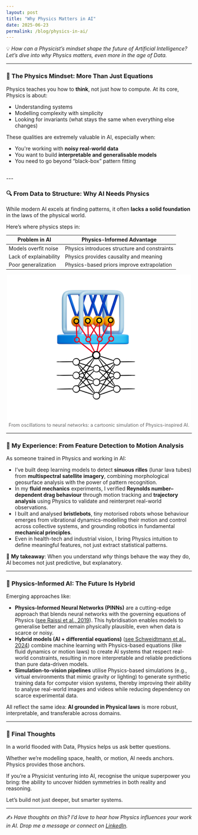 ```yaml
---
layout: post
title: "Why Physics Matters in AI"
date: 2025-06-23
permalink: /blog/physics-in-ai/
---
```


💡 *How can a Physicist’s mindset shape the future of Artificial Intelligence? Let’s dive into why Physics matters, even more in the age of Data.*

---

### 🧠 The Physics Mindset: More Than Just Equations

Physics teaches you how to **think**, not just how to compute. At its core, Physics is about:
- Understanding systems
- Modelling complexity with simplicity
- Looking for invariants (what stays the same when everything else changes)

These qualities are extremely valuable in AI, especially when:
- You're working with **noisy real-world data**
- You want to build **interpretable and generalisable models**
- You need to go beyond “black-box” pattern fitting

<div style="margin-top: 30px;"></div>
---

### 🔍 From Data to Structure: Why AI Needs Physics

While modern AI excels at finding patterns, it often **lacks a solid foundation** in the laws of the physical world.

Here’s where physics steps in:

| Problem in AI | Physics-Informed Advantage |
|---------------|----------------------------|
| Models overfit noise | Physics introduces structure and constraints |
| Lack of explainability | Physics provides causality and meaning |
| Poor generalization | Physics-based priors improve extrapolation |

<figure style="margin: 0 auto; text-align: center; max-width: 100%;">
  <img src="/assets/images/physics-in-ai.png" 
       alt="Pendulum Oscillation to Neural Network" 
       width="500" style="display: block; margin: 0 auto;"/>
  <figcaption style="font-size: 0.9em; color: #666;">From oscillations to neural networks: a cartoonic simulation of Physics-inspired AI.</figcaption>
</figure>

---

### 💼 My Experience: From Feature Detection to Motion Analysis

As someone trained in Physics and working in AI:

- I’ve built deep learning models to detect **sinuous rilles** (lunar lava tubes) from **multispectral satellite imagery**, combining morphological geosurface analysis with the power of pattern recognition.
- In my **fluid mechanics** experiments, I verified **Reynolds number–dependent drag behaviour** through motion tracking and **trajectory analysis** using Physics to validate and reinterpret real-world observations. 
- I built and analysed **bristlebots**, tiny motorised robots whose behaviour emerges from vibrational dynamics-modelling their motion and control across collective systems, and grounding robotics in fundamental **mechanical principles**.
- Even in health-tech and industrial vision, I bring Physics intuition to define meaningful features, not just extract statistical patterns.

🧮 **My takeaway**: When you understand *why* things behave the way they do, AI becomes not just predictive, but explanatory.

---

### 🧩 Physics-Informed AI: The Future Is Hybrid

Emerging approaches like:
- **Physics-Informed Neural Networks (PINNs)** are a cutting-edge approach that blends neural networks with the governing equations of Physics ([see Raissi et al., 2019](https://www.sciencedirect.com/science/article/pii/S0021999118307125)). This hybridisation enables models to generalise better and remain physically plausible, even when data is scarce or noisy.
- **Hybrid models (AI + differential equations)** ([see Schweidtmann et al., 2024](https://www.sciencedirect.com/science/article/pii/S2772508123000546)) combine machine learning with Physics-based equations (like fluid dynamics or motion laws) to create AI systems that respect real-world constraints, resulting in more interpretable and reliable predictions than pure data-driven models.
- **Simulation-to-vision pipelines** utilise Physics-based simulations (e.g., virtual environments that mimic gravity or lighting) to generate synthetic training data for computer vision systems, thereby improving their ability to analyse real-world images and videos while reducing dependency on scarce experimental data.

All reflect the same idea: **AI grounded in Physical laws** is more robust, interpretable, and transferable across domains.

---

### 🎯 Final Thoughts

In a world flooded with Data, Physics helps us ask better questions.

Whether we’re modelling space, health, or motion, AI needs anchors. Physics provides those anchors.

If you’re a Physicist venturing into AI, recognise the unique superpower you bring: the ability to uncover hidden symmetries in both reality and reasoning.

Let’s build not just deeper, but smarter systems.

---

✍️ *Have thoughts on this? I’d love to hear how Physics influences your work in AI. Drop me a message or connect on [LinkedIn](https://www.linkedin.com/in/dyutideepta-banerjee).*
